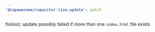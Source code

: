 ```yaml
---
'@capawesome/capacitor-live-update': patch
---
```


fix(ios): update possibly failed if more than one `index.html` file exists
